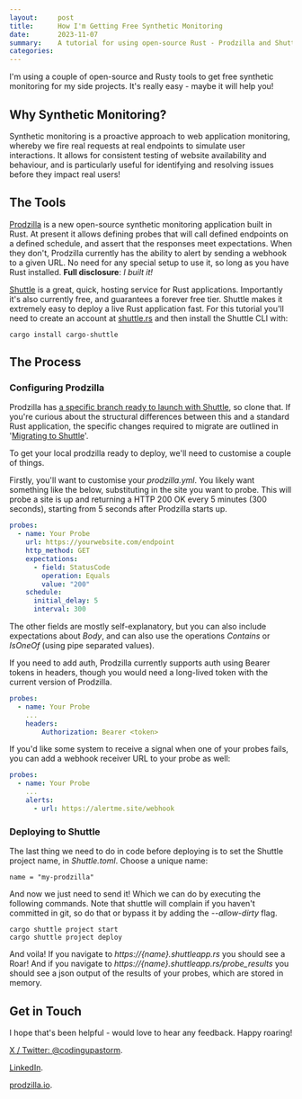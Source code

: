 ```yaml
---
layout:     post
title:      How I'm Getting Free Synthetic Monitoring
date:       2023-11-07
summary:    A tutorial for using open-source Rust - Prodzilla and Shuttle - to get synthetic checks for free!
categories: 
---
```


I'm using a couple of open-source and Rusty tools to get free synthetic monitoring for my side projects. It's really easy - maybe it will help you!

## Why Synthetic Monitoring?

Synthetic monitoring is a proactive approach to web application monitoring, whereby we fire real requests at real endpoints to simulate user interactions. It allows for consistent testing of website availability and behaviour, and is particularly useful for identifying and resolving issues before they impact real users!

## The Tools

[Prodzilla](https://github.com/prodzilla/prodzilla) is a new open-source synthetic monitoring application built in Rust. At present it allows defining probes that will call defined endpoints on a defined schedule, and assert that the responses meet expectations. When they don't, Prodzilla currently has the ability to alert by sending a webhook to a given URL. No need for any special setup to use it, so long as you have Rust installed. **Full disclosure**: _I built it!_

[Shuttle](https://www.shuttle.rs) is a great, quick, hosting service for Rust applications. Importantly it's also currently free, and guarantees a forever free tier. Shuttle makes it extremely easy to deploy a live Rust application fast. For this tutorial you'll need to create an account at [shuttle.rs](https://www.shuttle.rs) and then install the Shuttle CLI with:

```
cargo install cargo-shuttle
```

## The Process

### Configuring Prodzilla

Prodzilla has [a specific branch ready to launch with Shuttle](https://github.com/Prodzilla/prodzilla/tree/shuttle), so clone that. If you're curious about the structural differences between this and a standard Rust application, the specific changes required to migrate are outlined in '[Migrating to Shuttle](https://docs.shuttle.rs/migration/migrating-to-shuttle)'.

To get your local prodzilla ready to deploy, we'll need to customise a couple of things. 

Firstly, you'll want to customise your *prodzilla.yml*. You likely want something like the below, substituting in the site you want to probe. This will probe a site is up and returning a HTTP 200 OK every 5 minutes (300 seconds), starting from 5 seconds after Prodzilla starts up. 

```yml
probes:
  - name: Your Probe
    url: https://yourwebsite.com/endpoint
    http_method: GET
    expectations:
      - field: StatusCode
        operation: Equals 
        value: "200"
    schedule:
      initial_delay: 5
      interval: 300
```

The other fields are mostly self-explanatory, but you can also include expectations about *Body*, and can also use the operations *Contains* or *IsOneOf* (using pipe separated values).

If you need to add auth, Prodzilla currently supports auth using Bearer tokens in headers, though you would need a long-lived token with the current version of Prodzilla.

```yml
probes:
  - name: Your Probe
    ...
    headers:
        Authorization: Bearer <token>
```

If you'd like some system to receive a signal when one of your probes fails, you can add a webhook receiver URL to your probe as well:

```yml
probes:
  - name: Your Probe
    ...
    alerts:
      - url: https://alertme.site/webhook
```

### Deploying to Shuttle

The last thing we need to do in code before deploying is to set the Shuttle project name, in *Shuttle.toml*. Choose a unique name:

```
name = "my-prodzilla"

```

And now we just need to send it! Which we can do by executing the following commands. Note that shuttle will complain if you haven't committed in git, so do that or bypass it by adding the *--allow-dirty* flag.

```
cargo shuttle project start
cargo shuttle project deploy
```

And voila! If you navigate to *https://{name}.shuttleapp.rs* you should see a Roar! And if you navigate to *https://{name}.shuttleapp.rs/probe_results* you should see a json output of the results of your probes, which are stored in memory.

## Get in Touch

I hope that's been helpful - would love to hear any feedback. Happy roaring!

[X / Twitter: @codingupastorm](https://x.com/codingupastorm).

[LinkedIn](https://www.linkedin.com/in/jordandrews/).

[prodzilla.io](https://prodzilla.io).


